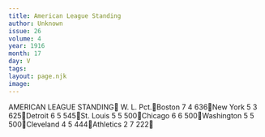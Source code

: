 ```yaml
---
title: American League Standing
author: Unknown
issue: 26
volume: 4
year: 1916
month: 17
day: V
tags:
layout: page.njk
image:
---
```

AMERICAN LEAGUE STANDING			W. L. Pct.Boston		7   4  636New York		5   3  625Detroit		6   5  545St. Louis		5   5  500Chicago		6   6  500Washington	5   5  500Cleveland		4   5  444Athletics		2   7  222
